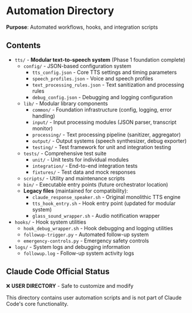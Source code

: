 # Automation Directory
**Purpose**: Automated workflows, hooks, and integration scripts

## Contents
- `tts/` - **Modular text-to-speech system** (Phase 1 foundation complete)
  - `config/` - JSON-based configuration system
    - `tts_config.json` - Core TTS settings and timing parameters
    - `speech_profiles.json` - Voice and speech profiles
    - `text_processing_rules.json` - Text sanitization and processing rules
    - `debug_config.json` - Debugging and logging configuration
  - `lib/` - Modular library components
    - `common/` - Foundation infrastructure (config, logging, error handling)
    - `input/` - Input processing modules (JSON parser, transcript monitor)
    - `processing/` - Text processing pipeline (sanitizer, aggregator)
    - `output/` - Output systems (speech synthesizer, debug exporter)
    - `testing/` - Test framework for unit and integration testing
  - `tests/` - Comprehensive test suite
    - `unit/` - Unit tests for individual modules
    - `integration/` - End-to-end integration tests
    - `fixtures/` - Test data and mock responses
  - `scripts/` - Utility and maintenance scripts
  - `bin/` - Executable entry points (future orchestrator location)
  - **Legacy files** (maintained for compatibility):
    - `claude_response_speaker.sh` - Original monolithic TTS engine
    - `tts_hook_entry.sh` - Hook entry point (updated for modular system)
    - `glass_sound_wrapper.sh` - Audio notification wrapper
- `hooks/` - Hook system utilities
  - `hook_debug_wrapper.sh` - Hook debugging and logging utilities
  - `followup-trigger.py` - Automated follow-up system
  - `emergency-controls.py` - Emergency safety controls
- `logs/` - System logs and debugging information  
  - `followup.log` - Follow-up system activity logs

## Claude Code Official Status
❌ **USER DIRECTORY** - Safe to customize and modify

This directory contains user automation scripts and is not part of Claude Code's core functionality.